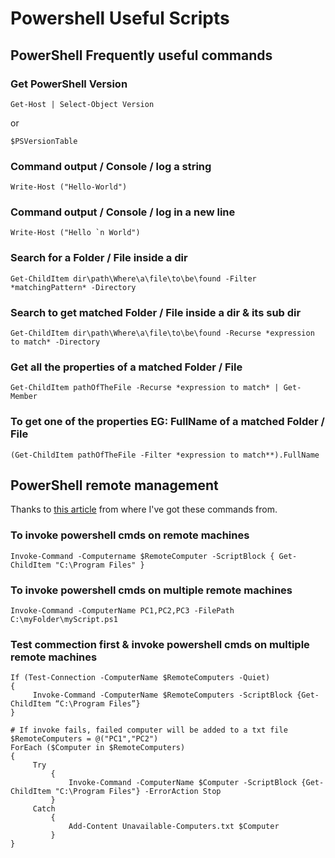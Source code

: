 # Powershell Useful Scripts

## PowerShell Frequently useful commands
### Get PowerShell Version
```
Get-Host | Select-Object Version
```
or
```
$PSVersionTable
```
### Command output / Console / log a string 
```
Write-Host ("Hello-World")
```

### Command output / Console / log in a new line 
```
Write-Host ("Hello `n World")
```

### Search for a Folder / File inside a dir 
```
Get-ChildItem dir\path\Where\a\file\to\be\found -Filter *matchingPattern* -Directory
```

### Search to get matched Folder / File inside a dir & its sub dir 
```
Get-ChildItem dir\path\Where\a\file\to\be\found -Recurse *expression to match* -Directory
```

### Get all the properties of a matched Folder / File 
```
Get-ChildItem pathOfTheFile -Recurse *expression to match* | Get-Member
```

### To get one of the properties EG: FullName of a matched Folder / File 
```
(Get-ChildItem pathOfTheFile -Filter *expression to match**).FullName 
```

##
##
## PowerShell remote management
Thanks to [this article](https://4sysops.com/archives/use-powershell-invoke-command-to-run-scripts-on-remote-computers/) from where I've got these commands from.

### To invoke powershell cmds on remote machines
```
Invoke-Command -Computername $RemoteComputer -ScriptBlock { Get-ChildItem "C:\Program Files" }
```

### To invoke powershell cmds on multiple remote machines
```
Invoke-Command -ComputerName PC1,PC2,PC3 -FilePath C:\myFolder\myScript.ps1
```

### Test commection first & invoke powershell cmds on multiple remote machines
```
If (Test-Connection -ComputerName $RemoteComputers -Quiet)
{
     Invoke-Command -ComputerName $RemoteComputers -ScriptBlock {Get-ChildItem “C:\Program Files”}
}
```
```
# If invoke fails, failed computer will be added to a txt file
$RemoteComputers = @("PC1","PC2")
ForEach ($Computer in $RemoteComputers)
{
     Try
         {
             Invoke-Command -ComputerName $Computer -ScriptBlock {Get-ChildItem "C:\Program Files"} -ErrorAction Stop
         }
     Catch
         {
             Add-Content Unavailable-Computers.txt $Computer
         }
}
```

